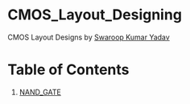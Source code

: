 # CMOS_Layout_Designing
CMOS Layout Designs by [Swaroop Kumar Yadav](https://www.linkedin.com/in/swaroop2sky)

**Table of Contents**
=================
1. [NAND_GATE](/NAND_GATE)
